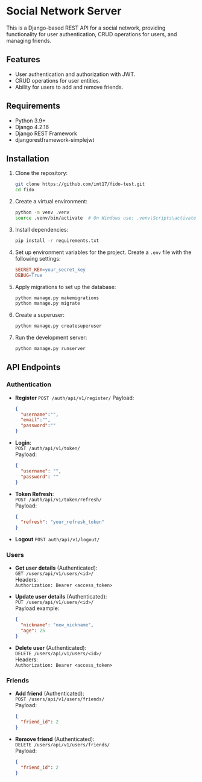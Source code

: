 
# Social Network Server

This is a Django-based REST API for a social network, providing functionality for user authentication, CRUD operations for users, and managing friends.

## Features

- User authentication and authorization with JWT.
- CRUD operations for user entities.
- Ability for users to add and remove friends.

## Requirements

- Python 3.9+
- Django 4.2.16
- Django REST Framework
- djangorestframework-simplejwt

## Installation

1. Clone the repository:

   ```bash
   git clone https://github.com/imt17/fido-test.git
   cd fido
   ```

2. Create a virtual environment:

   ```bash
   python -m venv .venv
   source .venv/bin/activate  # On Windows use: .venv\Scripts\activate
   ```

3. Install dependencies:

   ```bash
   pip install -r requirements.txt
   ```

4. Set up environment variables for the project. Create a `.env` file with the following settings:

   ```makefile
   SECRET_KEY=your_secret_key
   DEBUG=True
   ```

5. Apply migrations to set up the database:

   ```bash
   python manage.py makemigrations
   python manage.py migrate
   ```

6. Create a superuser:

   ```bash
   python manage.py createsuperuser
   ```

7. Run the development server:

   ```bash
   python manage.py runserver
   ```

## API Endpoints

### Authentication
- **Register**
   `POST /auth/api/v1/register/`
   Payload:  
  ```json
  {
	"username":"",
	"email":"",
	"password":""
  }
- **Login**:  
  `POST /auth/api/v1/token/`  
  Payload:  
  ```json
  {
    "username": "",
    "password": ""
  }
  ```

- **Token Refresh**:  
  `POST /auth/api/v1/token/refresh/`  
  Payload:  
  ```json
  {
    "refresh": "your_refresh_token"
  }
  ```

- **Logout**
`POST auth/api/v1/logout/`


### Users

- **Get user details** (Authenticated):  
  `GET /users/api/v1/users/<id>/`  
  Headers:  
  `Authorization: Bearer <access_token>`

- **Update user details** (Authenticated):  
  `PUT /users/api/v1/users/<id>/`  
  Payload example:  
  ```json
  {
    "nickname": "new_nickname",
    "age": 25
  }
  ```

- **Delete user** (Authenticated):  
  `DELETE /users/api/v1/users/<id>/`  
  Headers:  
  `Authorization: Bearer <access_token>`


### Friends

- **Add friend** (Authenticated):  
  `POST /users/api/v1/users/friends/`  
  Payload:  
  ```json
  {
    "friend_id": 2
  }
  ```

- **Remove friend** (Authenticated):  
  `DELETE /users/api/v1/users/friends/`  
  Payload:  
  ```json
  {
    "friend_id": 2
  }
  ```

